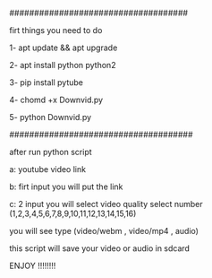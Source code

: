 ####################################

firt things you need to do

1- apt update && apt upgrade

2- apt install python python2

3- pip install pytube

4- chomd +x Downvid.py

5- python Downvid.py

#####################################

after run python script

a: youtube video link

b: firt input you will put the link

c: 2 input you will select video quality 
select number (1,2,3,4,5,6,7,8,9,10,11,12,13,14,15,16)

 you will see type (video/webm , video/mp4 , audio)


this script will save your video or audio in  sdcard


ENJOY !!!!!!!!


